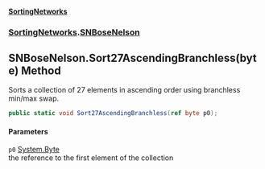 #### [SortingNetworks](./index.md 'index')
### [SortingNetworks](./SortingNetworks.md 'SortingNetworks').[SNBoseNelson](./SortingNetworks-SNBoseNelson.md 'SortingNetworks.SNBoseNelson')
## SNBoseNelson.Sort27AscendingBranchless(byte) Method
Sorts a collection of 27 elements in ascending order using branchless min/max swap.  
```csharp
public static void Sort27AscendingBranchless(ref byte p0);
```
#### Parameters
<a name='SortingNetworks-SNBoseNelson-Sort27AscendingBranchless(byte)-p0'></a>
`p0` [System.Byte](https://docs.microsoft.com/en-us/dotnet/api/System.Byte 'System.Byte')  
the reference to the first element of the collection  
  
